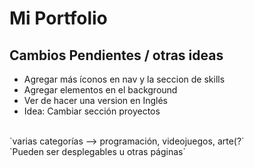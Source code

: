 # Mi Portfolio

## Cambios Pendientes / otras ideas
- Agregar más íconos en nav y la seccion de skills
- Agregar elementos en el background
- Ver de hacer una version en Inglés
- Idea: Cambiar sección proyectos 
</br>
`varias categorías --> programación, videojuegos, arte(?`
</br>
`Pueden ser desplegables u otras páginas`